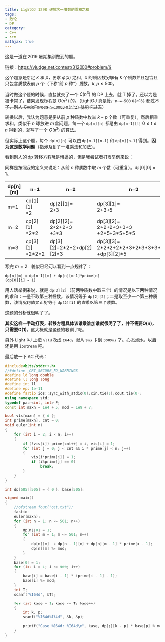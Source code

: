 ```yaml
---
title: LightOJ 1298 递推求一堆数的乘积之和
tags:
- 数论
- DP
category:
- C++
- ACM
mathjax: true
---
```


这是一道在 2019 暑期集训做到的题。

链接：https://vjudge.net/contest/312000#problem/G

这个题意是给定 $k$ 和 $p$，要求 $\varphi(x)$ 之和，$x$ 的质因数分解有 $k$ 个质数并且包含且只包含质数表前 $p$ 个（下称“前 $p$ 种”）质数。$k, p \leq 500$。

当时做这个题的时候，直接就交了一个 $O(n^3)$ 的 DP 上去，就 T 掉了。还以为是被卡常了，结果发现标程是 $O(n^2)$ 的。（~~LightOJ 真是慢，`n = 500` `O(n^3)` 都过不了，别人 CodeForces `n=10000` `O(n^2)` 就能卡过去~~）

转换以后，我认为题意是要从前 $p$ 种质数中枚举 $k-p$ 个数（可重复），然后相乘求和，类似于 $n$ 球放进 $m$ 盒问题，每一个 `dp[m][n]` 都是由 `dp[m-1][t]` $0 \leq t \leq n$ 得到的，就写了一个 $O(n^3)$ 的算法。

但实际上这个题，每个 `dp[m][n]` 可以由 `dp[m-1][n-1]` 和 `dp[m][n-1]` 得到。**因为这是数学问题**（指涉及到了一堆乘法和加法）。

看到别人的 dp 转移方程我是懵逼的，但是我尝试者打表举例来说：

同样是按照我的定义来说吧：从前 $n$ 种质数中取 $m$ 个数（可重复）。dp[0][0] = 1。

dp[n][m]|n=1|n=2|n=3|n=4
-|-|-|-|-
m=1|dp[1][1]<br>=2|dp[2][1]=<br>2+3|dp[3][1]=<br>2+3+5|dp[4][1]=<br>2+3+5+7
m=2|dp[2][1]<br>=2\*2|dp[2][2]=<br>2\*2+2\*3<br>+3\*3|dp[3][2]=<br>2\*2+2\*3+3\*3<br>+2\*5+3\*5+5\*5|dp[4][2]=2\*2+2\*3+3\*3+2\*5+3\*5+5\*5<br>+2\*7+3\*7+5\*7+7\*7
m=3|dp[3][1]<br>=2\*2\*2|dp[3][2]=2\*2\*2+dp[2][2]*3|dp[3][3]=<br>2\*2\*2+2\*2\*3+2\*3\*3+3\*3\*3<br>+dp[3][2]\*5|数据过长，略

写完 $m=2$，貌似已经可以看到一点规律了：

```
dp[n][m] = dp[n-1][m] + dp[n][m-1]*prime[n]
(dp[0][i] = 1)
```

用人话举例来说，就是 `dp[3][2]`（前两种质数中取三个）的情况是以下两种情况的求和：一是不取第三种质数，该情况等于 `dp[2][2]`；二是取至少一个第三种质数，该情况的值又正好等于 `dp[3][1]` 的值乘以第三个质数。

这题的分析就很明了了。

**其实这样一手动打表，转移方程具体该谁乘谁加谁就很明了了，并不需要O(n)，只需要O(1)**。这大概就是这题的教训了吧。

另外 Light OJ 上把 `%lld` 改成 `I64d`，就从 `9ms` 卡到 `3000ms` 了。心态爆炸。以后还是用 `iostream` 吧。

最后放一下 AC 代码：

```c++
#include<bits/stdc++.h>
//#define _CRT_SECURE_NO_WARNINGS
#define ld long double
#define ll long long
#define int ll
#define eps 1e-11
#define fastio ios::sync_with_stdio(0);cin.tie(0);cout.tie(0);
using namespace std;
typedef pair<int, int> P;
const int maxn = 1e4 + 5, mod = 1e9 + 7;

bool vis[maxn] = { 0 };
int prime[maxn], cnt = 0;
void euler(int n)
{
	for (int i = 2; i < n; i++)
	{
		if (!vis[i]) prime[cnt++] = i, vis[i] = 1;
		for (int j = 0; j < cnt && i * prime[j] < n; j++)
		{
			vis[i*prime[j]] = 1;
			if (i%prime[j] == 0)
				break;
		}
	}
}

int dp[505][505] = { 0 }, base[505];

signed main()
{
	//ofstream fout("out.txt");
	fastio;
	euler(maxn);
	for (int n = 1; n <= 501; n++)
	{
		dp[n][0] = 1;
		for (int m = 1; m <= 501; m++)
		{
			dp[n][m]  = dp[n - 1][m] + dp[n][m - 1] * prime[n - 1];
			dp[n][m] %= mod;
		}
	}
	base[0] = 1;
	for (int i = 1; i <= 500; i++)
	{
		base[i] = base[i - 1] * (prime[i - 1] - 1);
		base[i] %= mod;
	}
	int T;
	scanf("%I64d", &T);

	for (int kase = 1; kase <= T; kase++)
	{
		int k, p;
		scanf("%I64d%I64d", &k, &p);

		printf("Case %I64d: %I64d\n", kase, dp[p][k - p] * base[p] % mod);
	}
}
```
